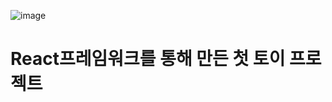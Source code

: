 
![image](https://user-images.githubusercontent.com/85678935/229071172-2b97142d-6c9f-4b27-bbc2-e795eaea0c35.png)
<h1>React프레임워크를 통해 만든 첫 토이 프로젝트</h1> 

